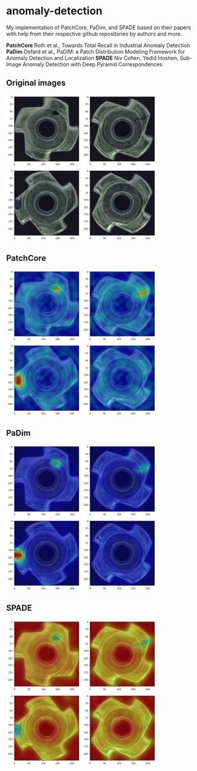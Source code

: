 # anomaly-detection
My implementation of PatchCore, PaDim, and SPADE based on their papers with help from their respective github repositories by authors and more. 

**PatchCore** Roth et al., Towards Total Recall in Industrial Anomaly Detection
**PaDim** Defard et al., PaDiM: a Patch Distribution Modeling Framework for Anomaly Detection and Localization
**SPADE** Niv Cohen, Yedid Hoshen, Sub-Image Anomaly Detection with Deep Pyramid Correspondences

## Original images
<p float="left">
  <img src="notebook_results/og_images/1.png" width="200" />
  <img src="notebook_results/og_images/2.png" width="200" /> 
  <img src="notebook_results/og_images/3.png" width="200" />
  <img src="notebook_results/og_images/4.png" width="200" />
</p>

## PatchCore
<p float="left">
  <img src="notebook_results/PatchCore/1.png" width="200" />
  <img src="notebook_results/PatchCore/2.png" width="200" /> 
  <img src="notebook_results/PatchCore/3.png" width="200" />
  <img src="notebook_results/PatchCore/4.png" width="200" />
</p>

## PaDim
<p float="left">
  <img src="notebook_results/PaDim/1.png" width="200" />
  <img src="notebook_results/PaDim/2.png" width="200" /> 
  <img src="notebook_results/PaDim/3.png" width="200" />
  <img src="notebook_results/PaDim/4.png" width="200" />
</p>

## SPADE
<p float="left">
  <img src="notebook_results/SPADE/1.png" width="200" />
  <img src="notebook_results/SPADE/2.png" width="200" /> 
  <img src="notebook_results/SPADE/3.png" width="200" />
  <img src="notebook_results/SPADE/4.png" width="200" />
</p>



